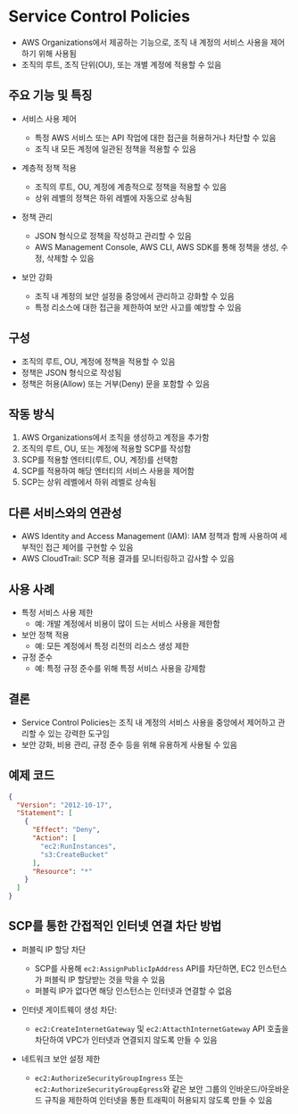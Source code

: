# Service Control Policies

- AWS Organizations에서 제공하는 기능으로, 조직 내 계정의 서비스 사용을 제어하기 위해 사용됨
- 조직의 루트, 조직 단위(OU), 또는 개별 계정에 적용할 수 있음

## 주요 기능 및 특징
- 서비스 사용 제어
  - 특정 AWS 서비스 또는 API 작업에 대한 접근을 허용하거나 차단할 수 있음
  - 조직 내 모든 계정에 일관된 정책을 적용할 수 있음

- 계층적 정책 적용
  - 조직의 루트, OU, 계정에 계층적으로 정책을 적용할 수 있음
  - 상위 레벨의 정책은 하위 레벨에 자동으로 상속됨

- 정책 관리
  - JSON 형식으로 정책을 작성하고 관리할 수 있음
  - AWS Management Console, AWS CLI, AWS SDK를 통해 정책을 생성, 수정, 삭제할 수 있음

- 보안 강화
  - 조직 내 계정의 보안 설정을 중앙에서 관리하고 강화할 수 있음
  - 특정 리소스에 대한 접근을 제한하여 보안 사고를 예방할 수 있음

## 구성
- 조직의 루트, OU, 계정에 정책을 적용할 수 있음
- 정책은 JSON 형식으로 작성됨
- 정책은 허용(Allow) 또는 거부(Deny) 문을 포함할 수 있음

## 작동 방식
1. AWS Organizations에서 조직을 생성하고 계정을 추가함
2. 조직의 루트, OU, 또는 계정에 적용할 SCP를 작성함
3. SCP를 적용할 엔터티(루트, OU, 계정)를 선택함
4. SCP를 적용하여 해당 엔터티의 서비스 사용을 제어함
5. SCP는 상위 레벨에서 하위 레벨로 상속됨

## 다른 서비스와의 연관성
- AWS Identity and Access Management (IAM): IAM 정책과 함께 사용하여 세부적인 접근 제어를 구현할 수 있음
- AWS CloudTrail: SCP 적용 결과를 모니터링하고 감사할 수 있음

## 사용 사례
- 특정 서비스 사용 제한
  - 예: 개발 계정에서 비용이 많이 드는 서비스 사용을 제한함
- 보안 정책 적용
  - 예: 모든 계정에서 특정 리전의 리소스 생성 제한
- 규정 준수
  - 예: 특정 규정 준수를 위해 특정 서비스 사용을 강제함

## 결론
- Service Control Policies는 조직 내 계정의 서비스 사용을 중앙에서 제어하고 관리할 수 있는 강력한 도구임
- 보안 강화, 비용 관리, 규정 준수 등을 위해 유용하게 사용될 수 있음

## 예제 코드
```json
{
  "Version": "2012-10-17",
  "Statement": [
    {
      "Effect": "Deny",
      "Action": [
        "ec2:RunInstances",
        "s3:CreateBucket"
      ],
      "Resource": "*"
    }
  ]
}
```


## SCP를 통한 간접적인 인터넷 연결 차단 방법
- 퍼블릭 IP 할당 차단
  - SCP를 사용해 ```ec2:AssignPublicIpAddress``` API를 차단하면, EC2 인스턴스가 퍼블릭 IP 할당받는 것을 막을 수 있음
  - 퍼블릭 IP가 없다면 해당 인스턴스는 인터넷과 연결할 수 없음

- 인터넷 게이트웨이 생성 차단:
  - ```ec2:CreateInternetGateway``` 및 ```ec2:AttacthInternetGateway``` API 호출을 차단하여 VPC가 인터넷과 연결되지 않도록 만들 수 있음

- 네트워크 보안 설정 제한
  - ```ec2:AuthorizeSecurityGroupIngress``` 또는 ```ec2:AuthorizeSecurityGroupEgress```와 같은 보안 그룹의 인바운드/아웃바운드 규칙을 제한하여 인터넷을 통한 트래픽이 허용되지 않도록 만들 수 있음